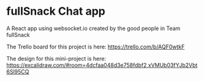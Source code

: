 # fullSnack Chat app

A React app using websocket.io created by the good people in Team fullSnack

The Trello board for this project is here:
https://trello.com/b/AQF0wtkF

The design for this mini-project is here:
https://excalidraw.com/#room=4dcfaa048d3e758fdbf2,xVMUb03fYJb2Vbt6Sl95CQ
